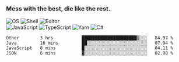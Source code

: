 ### Mess with the best, die like the rest.

![OS](https://img.shields.io/badge/-Arch-informational?style=flat&logo=arch-linux&logoColor=white&color=1793D1)
![Shell](https://img.shields.io/badge/-Zsh-informational?style=flat&logo=gnu-bash&logoColor=white&color=4EAA25)
![Editor](https://img.shields.io/badge/-Visual%20Studio%20Code-informational?style=flat&logo=visual-studio-code&logoColor=white&color=007ACC)\
![JavaScript](https://img.shields.io/badge/-JavaScript-informational?style=flat&logo=javascript&logoColor=white&color=F7DF1E)
![TypeScript](https://img.shields.io/badge/-TypeScript-informational?style=flat&logo=typescript&logoColor=white&color=007ACC)
![Yarn](https://img.shields.io/badge/-Yarn-informational?style=flat&logo=yarn&logoColor=white&color=2C8EBB)
![C#](https://img.shields.io/badge/-C%23-informational?style=flat&logo=.NET&logoColor=white&color=5C2D91)

<!--START_SECTION:waka-->
```text
Other        3 hrs           █████████████████████▒░░░   84.97 % 
Java         16 mins         ██░░░░░░░░░░░░░░░░░░░░░░░   07.94 % 
JavaScript   8 mins          █░░░░░░░░░░░░░░░░░░░░░░░░   04.11 % 
JSON         6 mins          ▓░░░░░░░░░░░░░░░░░░░░░░░░   02.98 % 
```
<!--END_SECTION:waka-->
